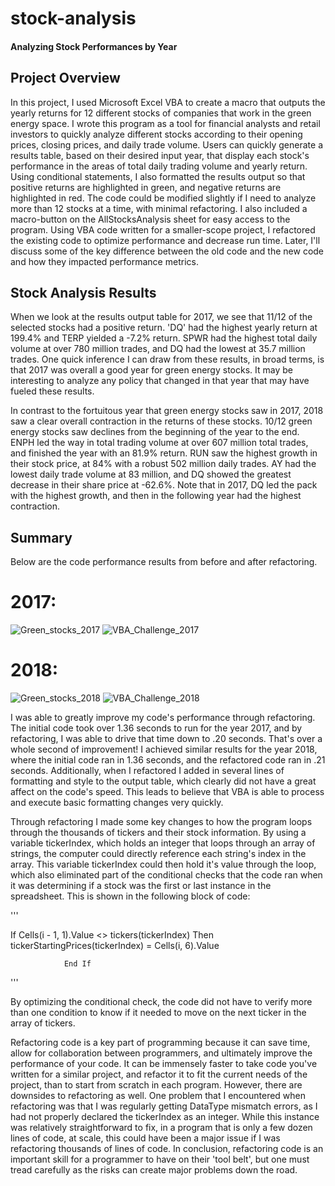# stock-analysis
#### Analyzing Stock Performances by Year

## Project Overview

In this project, I used Microsoft Excel VBA to create a macro that outputs the yearly returns for 12 different stocks of companies that work in the green energy space. I wrote this program as a tool for financial analysts and retail investors to quickly analyze different stocks according to their opening prices, closing prices, and daily trade volume. Users can quickly generate a results table, based on their desired input year, that display each stock's performance in the areas of total daily trading volume and yearly return. Using conditional statements, I also formatted the results output so that positive returns are highlighted in green, and negative returns are highlighted in red. The code could be modified slightly if I need to analyze more than 12 stocks at a time, with minimal refactoring. I also included a macro-button on the AllStocksAnalysis sheet for easy access to the program. Using VBA code written for a smaller-scope project, I refactored the existing code to optimize performance and decrease run time. Later, I'll discuss some of the key difference between the old code and the new code and how they impacted performance metrics. 

## Stock Analysis Results

When we look at the results output table for 2017, we see that 11/12 of the selected stocks had a positive return. 'DQ' had the highest yearly return at 199.4% and TERP yielded a -7.2% return. SPWR had the highest total daily volume at over 780 million trades, and DQ had the lowest at 35.7 million trades. One quick inference I can draw from these results, in broad terms, is that 2017 was overall a good year for green energy stocks. It may be interesting to analyze any policy that changed in that year that may have fueled these results. 

In contrast to the fortuitous year that green energy stocks saw in 2017, 2018 saw a clear overall contraction in the returns of these stocks. 10/12 green energy stocks saw declines from the beginning of the year to the end. ENPH led the way in total trading volume at over 607 million total trades, and finished the year with an 81.9% return. RUN saw the highest growth in their stock price, at 84% with a robust 502 million daily trades. AY had the lowest daily trade volume at 83 million, and DQ showed the greatest decrease in their share price at -62.6%. Note that in 2017, DQ led the pack with the highest growth, and then in the following year had the highest contraction. 

## Summary
Below are the code performance results from before and after refactoring. 
# 2017:

![Green_stocks_2017](https://user-images.githubusercontent.com/76958825/109364396-b5f52b80-785c-11eb-9660-eb894781d12b.png)
![VBA_Challenge_2017](https://user-images.githubusercontent.com/76958825/109364461-dfae5280-785c-11eb-9071-5232c59db948.png)

# 2018:
![Green_stocks_2018](https://user-images.githubusercontent.com/76958825/109364569-12584b00-785d-11eb-9e42-756f1a22f07f.png)
![VBA_Challenge_2018](https://user-images.githubusercontent.com/76958825/109364590-20a66700-785d-11eb-8880-7da85dedcec2.png)

I was able to greatly improve my code's performance through refactoring. The initial code took over 1.36 seconds to run for the year 2017, and by refactoring, I was able to drive that time down to .20 seconds. That's over a whole second of improvement! I achieved similar results for the year 2018, where the initial code ran in 1.36 seconds, and the refactored code ran in .21 seconds. Additionally, when I refactored I added in several lines of formatting and style to the output table, which clearly did not have a great affect on the code's speed. This leads to believe that VBA is able to process and execute basic formatting changes very quickly.

Through refactoring I made some key changes to how the program loops through the thousands of tickers and their stock information. By using a variable tickerIndex, which holds an integer that loops through an array of strings, the computer could directly reference each string's index in the array. This variable tickerIndex could then hold it's value through the loop, which also eliminated part of the conditional checks that the code ran when it was determining if a stock was the first or last instance in the spreadsheet. This is shown in the following block of code:

'''

If Cells(i - 1, 1).Value <> tickers(tickerIndex) Then
                    tickerStartingPrices(tickerIndex) = Cells(i, 6).Value
            
                End If
                
'''

By optimizing the conditional check, the code did not have to verify more than one condition to know if it needed to move on the next ticker in the array of tickers.

Refactoring code is a key part of programming because it can save time, allow for collaboration between programmers, and ultimately improve the performance of your code. It can be immensely faster to take code you've written for a similar project, and refactor it to fit the current needs of the project, than to start from scratch in each program. 
However, there are downsides to refactoring as well. One problem that I encountered when refactoring was that I was regularly getting DataType mismatch errors, as I had not properly declared the tickerIndex as an integer. While this instance was relatively straightforward to fix, in a program that is only a few dozen lines of code, at scale, this could have been a major issue if I was refactoring thousands of lines of code. 
In conclusion, refactoring code is an important skill for a programmer to have on their 'tool belt', but one must tread carefully as the risks can create major problems down the road.
